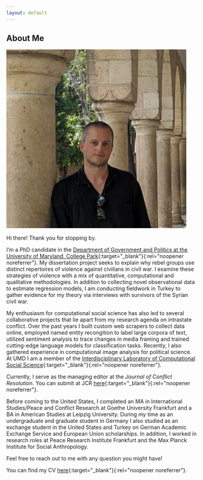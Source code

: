 ```yaml
---
layout: default
---
```


## About Me

<img class="profile-picture" src="profile.jpg">

Hi there! Thank you for stopping by.

I’m a PhD candidate in the [Department of Government and Politics at the University of Maryland, College Park](https://gvpt.umd.edu/){:target="_blank"}{:rel="noopener noreferrer"}. My dissertation project seeks to explain why rebel groups use distinct repertoires of violence against civilians in civil war. I examine these strategies of violence with a mix of quantitative, computational and qualitative methodologies. In addition to collecting novel observational data to estimate regression models, I am conducting fieldwork in Turkey to gather evidence for my theory via interviews with survivors of the Syrian civil war.

My enthusiasm for computational social science has also led to several collaborative projects that lie apart from my research agenda on intrastate conflict. Over the past years I built custom web scrapers to collect data online, employed named entity recongition to label large corpora of text, utilized sentiment analysis to trace changes in media framing and trained cutting-edge language models for classification tasks. Recently, I also gathered experience in computational image analysis for political science. At UMD I am a member of the [Interdisciplinary Laboratory of Computational Social Science](https://ilcss.umd.edu/){:target="_blank"}{:rel="noopener noreferrer"}. 

Currently, I serve as the managing editor at the *Journal of Conflict Resolution*. You can submit at JCR [here](https://journals.sagepub.com/home/jcr){:target="_blank"}{:rel="noopener noreferrer"}.

Before coming to the United States, I completed an MA in International Studies/Peace and Conflict Research at Goethe University Frankfurt and a BA in American Studies at Leipzig University. During my time as an undergraduate and graduate student in Germany I also studied as an exchange student in the United States and Turkey on German Academic Exchange Service and European Union scholarships. In addition, I worked in research roles at Peace Research Institute Frankfurt and the Max Planck Institute for Social Anthropology.

Feel free to reach out to me with any question you might have!

You can find my CV [here](/pdfs/cv_bauer.pdf){:target="_blank"}{:rel="noopener noreferrer"}.
